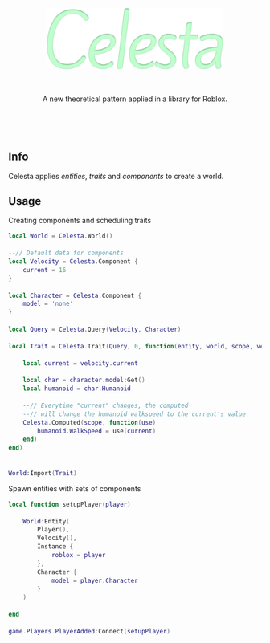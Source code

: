 <div align="center">
	<img src="Celesta.png" alt="Celesta" width="350" />
	<br><br><br>
	<p>A new theoretical pattern applied in a library for Roblox.</p>
  <br><br><br>
</div>

## Info
Celesta applies *entities*, *traits* and *components* to create a world.

## Usage
Creating components and scheduling traits

```lua
local World = Celesta.World()

--// Default data for components
local Velocity = Celesta.Component {
    current = 16
}

local Character = Celesta.Component {
    model = 'none'
}

local Query = Celesta.Query(Velocity, Character)

local Trait = Celesta.Trait(Query, 0, function(entity, world, scope, velocity, character)

    local current = velocity.current

    local char = character.model:Get()
    local humanoid = char.Humanoid

    --// Everytime "current" changes, the computed
    --// will change the humanoid walkspeed to the current's value
    Celesta.Computed(scope, function(use)
        humanoid.WalkSpeed = use(current)
    end)
end)


World:Import(Trait)
```

Spawn entities with sets of components

```lua
local function setupPlayer(player)

    World:Entity(
        Player(),
        Velocity(),
        Instance {
            roblox = player
        },
        Character {
            model = player.Character
        }
    )

end

game.Players.PlayerAdded:Connect(setupPlayer)
```
